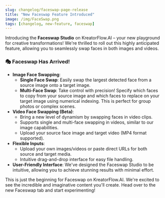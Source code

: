 ```yaml
---
slug: changelog/faceswap-page-release
title: "New Faceswap Feature Introduced"
image: /img/FaceSwap.png
tags: [changelog, new-feature, faceswap]
---
```


Introducing the **Faceswap Studio** on KreatorFlow.AI – your new playground for creative transformations! We're thrilled to roll out this highly anticipated feature, allowing you to seamlessly swap faces in both images and videos.

### 🎭 Faceswap Has Arrived!

*   **Image Face Swapping**:
    *   **Single Face Swap**: Easily swap the largest detected face from a source image onto a target image.
    *   **Multi-Face Swap**: Take control with precision! Specify which faces to copy from your source image and which faces to replace on your target image using numerical indexing. This is perfect for group photos or complex scenes.
*   **Video Face Swapping (Beta)**:
    *   Bring a new level of dynamism by swapping faces in video clips.
    *   Supports single and multi-face swapping in videos, similar to our image capabilities.
    *   Upload your source face image and target video (MP4 format supported).
*   **Flexible Inputs**:
    *   Upload your own images/videos or paste direct URLs for both source and target media.
    *   Intuitive drag-and-drop interface for easy file handling.
*   **User-Friendly Interface**: We've designed the Faceswap Studio to be intuitive, allowing you to achieve stunning results with minimal effort.

This is just the beginning for Faceswap on KreatorFlow.AI. We're excited to see the incredible and imaginative content you'll create. Head over to the new Faceswap tab and start experimenting! 